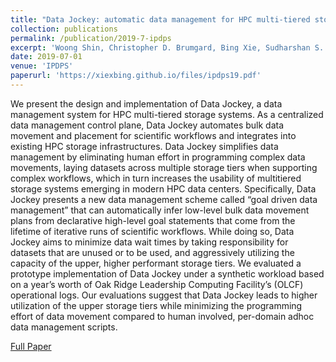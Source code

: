 ```yaml
---
title: "Data Jockey: automatic data management for HPC multi-tiered storage systems"
collection: publications
permalink: /publication/2019-7-ipdps
excerpt: 'Woong Shin, Christopher D. Brumgard, Bing Xie, Sudharshan S. Vazhkudai, Devarshi Ghoshal, Sarp Oral, Lavanya Ramakrishnan.'
date: 2019-07-01
venue: 'IPDPS'
paperurl: 'https://xiexbing.github.io/files/ipdps19.pdf'
---
```

We present the design and implementation of Data
Jockey, a data management system for HPC multi-tiered storage systems. As a centralized data management control plane,
Data Jockey automates bulk data movement and placement for
scientific workflows and integrates into existing HPC storage
infrastructures. Data Jockey simplifies data management by eliminating human effort in programming complex data movements,
laying datasets across multiple storage tiers when supporting
complex workflows, which in turn increases the usability of multitiered storage systems emerging in modern HPC data centers.
Specifically, Data Jockey presents a new data management
scheme called “goal driven data management” that can automatically infer low-level bulk data movement plans from declarative
high-level goal statements that come from the lifetime of iterative
runs of scientific workflows. While doing so, Data Jockey aims
to minimize data wait times by taking responsibility for datasets
that are unused or to be used, and aggressively utilizing the
capacity of the upper, higher performant storage tiers.
We evaluated a prototype implementation of Data Jockey
under a synthetic workload based on a year’s worth of Oak Ridge
Leadership Computing Facility’s (OLCF) operational logs. Our
evaluations suggest that Data Jockey leads to higher utilization of
the upper storage tiers while minimizing the programming effort
of data movement compared to human involved, per-domain adhoc data management scripts.


[Full Paper](https://xiexbing.github.io/files/ipdps19.pdf)
